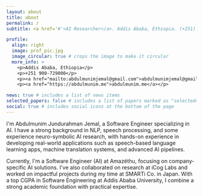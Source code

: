 ```yaml
---
layout: about
title: about
permalink: /
subtitle: <a href='#'>AI Researcher</a>. Addis Ababa, Ethiopia. (+251) 900-729000 | abdulmunimjemal@aait.edu.et. "Innovating AI for a Better Tomorrow."

profile:
  align: right
  image: prof_pic.jpg
  image_circular: true # crops the image to make it circular
  more_info: >
    <p>Addis Ababa, Ethiopia</p>
    <p>+251 900-729000</p>
    <p><a href="mailto:abdulmunimjemal@gmail.com">abdulmunimjemal@gmail.com</a></p>
    <p><a href="https://abdulmunim.me">abdulmunim.me</a></p>

news: true # includes a list of news items
selected_papers: false # includes a list of papers marked as "selected={true}"
social: true # includes social icons at the bottom of the page
---
```


I'm Abdulmunim Jundurahman Jemal, a Software Engineer specializing in AI. I have a strong background in NLP, speech processing, and some experience neuro-symbolic AI research, with hands-on experience in developing real-world applications such as speech-based language learning apps, machine translation systems, and advanced AI pipelines.

Currently, I'm a Software Engineer (AI) at Amazéthu, focusing on company-specific AI solutions. I've also collaborated on research at iCog Labs and worked on impactful projects during my time at SMARTi Co. in Japan. With a top CGPA in Software Engineering at Addis Ababa University, I combine a strong academic foundation with practical expertise.

<!-- Check out my [publications page](/al-folio/publications/) to explore my work or connect with me through the icons below. Let's build innovative AI solutions together! -->
